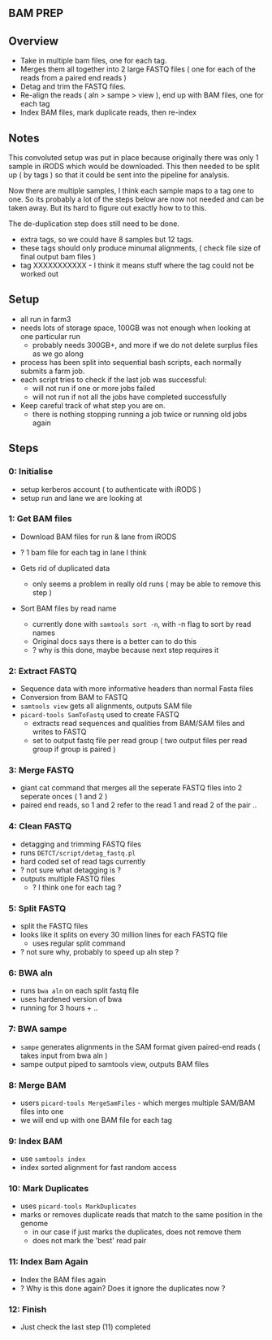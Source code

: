 BAM PREP
--------

## Overview
- Take in multiple bam files, one for each tag.
- Merges them all together into 2 large FASTQ files ( one for each of the reads from a paired end reads )
- Detag and trim the FASTQ files.
- Re-align the reads ( aln > sampe > view ), end up with BAM files, one for each tag
- Index BAM files, mark duplicate reads, then re-index

## Notes
This convoluted setup was put in place because originally there was only 1 sample in iRODS
which would be downloaded. This then needed to be split up ( by tags ) so that it could
be sent into the pipeline for analysis.

Now there are multiple samples, I think each sample maps to a tag one to one.
So its probably a lot of the steps below are now not needed and can be taken away.
But its hard to figure out exactly how to to this.

The de-duplication step does still need to be done.

- extra tags,  so we could have 8 samples but 12 tags.
- these tags should only produce minumal alignments, ( check file size of final output bam files )
- tag XXXXXXXXXXX - I think it means stuff where the tag could not be worked out

## Setup
- all run in farm3
- needs lots of storage space, 100GB was not enough when looking at one particular run
    - probably needs 300GB+, and more if we do not delete surplus files as we go along
- process has been split into sequential bash scripts, each normally submits a farm job.
- each script tries to check if the last job was successful:
    - will not run if one or more jobs failed
    - will not run if not all the jobs have completed successfully
- Keep careful track of what step you are on.
    - there is nothing stopping running a job twice or running old jobs again


## Steps

### 0: Initialise
- setup kerberos account ( to authenticate with iRODS )
- setup run and lane we are looking at

### 1: Get BAM files
- Download BAM files for run & lane from iRODS
- ? 1 bam file for each tag in lane I think
- Gets rid of duplicated data
    - only seems a problem in really old runs ( may be able to remove this step )

- Sort BAM files by read name
    - currently done with `samtools sort -n`, with -n flag to sort by read names 
    - Original docs says there is a better can to do this 
    - ? why is this done, maybe because next step requires it

### 2: Extract FASTQ
- Sequence data with more informative headers than normal Fasta files
- Conversion from BAM to FASTQ
- `samtools view` gets all alignments, outputs SAM file
- `picard-tools SamToFastq` used to create FASTQ
    - extracts read sequences and qualities from BAM/SAM files and writes to FASTQ
    - set to output fastq file per read group ( two output files per read group if group is paired )

### 3: Merge FASTQ 
- giant cat command that merges all the seperate FASTQ files into 2 seperate onces ( 1 and 2 )
- paired end reads, so 1 and 2 refer to the read 1 and read 2 of the pair ..

### 4: Clean FASTQ
- detagging and trimming FASTQ files
- runs `DETCT/script/detag_fastq.pl`
- hard coded set of read tags currently
- ? not sure what detagging is ?
- outputs multiple FASTQ files
    - ? I think one for each tag ?

### 5: Split FASTQ
- split the FASTQ files
- looks like it splits on every 30 million lines for each FASTQ file
    - uses regular split command
- ? not sure why, probably to speed up aln step ?

### 6: BWA aln
- runs `bwa aln` on each split fastq file
- uses hardened version of bwa
- running for 3 hours + ..

### 7: BWA sampe
- `sampe` generates alignments in the SAM format given paired-end reads ( takes input from bwa aln )
- sampe output piped to samtools view, outputs BAM files

### 8: Merge BAM 
- users `picard-tools MergeSamFiles` - which merges multiple SAM/BAM files into one
- we will end up with one BAM file for each tag 

### 9: Index BAM 
- use `samtools index`
- index sorted alignment for fast random access

### 10: Mark Duplicates
- uses `picard-tools MarkDuplicates`
- marks or removes duplicate reads that match to the same position in the genome
    - in our case if just marks the duplicates, does not remove them
    - does not mark the 'best' read pair

### 11: Index Bam Again
- Index the BAM files again
- ? Why is this done again? Does it ignore the duplicates now ?

### 12: Finish
- Just check the last step (11) completed
